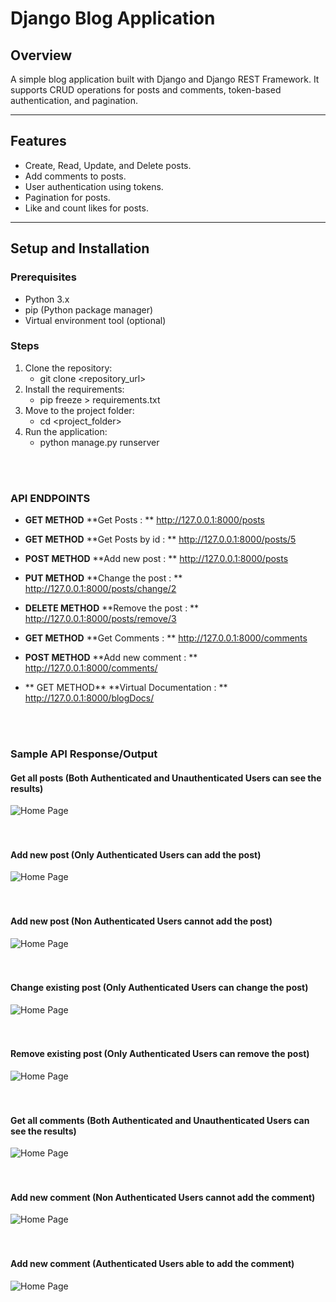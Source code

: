 # Django Blog Application

## Overview
A simple blog application built with Django and Django REST Framework. It supports CRUD operations for posts and comments, token-based authentication, and pagination.

---

## Features
- Create, Read, Update, and Delete posts.
- Add comments to posts.
- User authentication using tokens.
- Pagination for posts.
- Like and count likes for posts.

---

## Setup and Installation
### Prerequisites
- Python 3.x
- pip (Python package manager)
- Virtual environment tool (optional)

### Steps
1. Clone the repository:
   - git clone <repository_url>
2. Install the requirements: 
   - pip freeze > requirements.txt
3. Move to the project folder:
   - cd <project_folder>
4. Run the application:
   - python manage.py runserver

<br><br>
### API ENDPOINTS 
- **GET METHOD** **Get Posts : **   http://127.0.0.1:8000/posts
- **GET METHOD** **Get Posts by id : **   http://127.0.0.1:8000/posts/5
- **POST METHOD** **Add new post : **   http://127.0.0.1:8000/posts
- **PUT METHOD** **Change the post : **  http://127.0.0.1:8000/posts/change/2
- **DELETE METHOD** **Remove the post : **  http://127.0.0.1:8000/posts/remove/3

- **GET METHOD** **Get Comments : **   http://127.0.0.1:8000/comments
- **POST METHOD** **Add new comment : **   http://127.0.0.1:8000/comments/
- ** GET METHOD** **Virtual Documentation : **   http://127.0.0.1:8000/blogDocs/


<br><br>

### Sample API Response/Output
#### Get all posts (Both Authenticated and Unauthenticated Users can see the results)
![Home Page](https://github.com/Periyasamy107/django_blog_application/blob/dev/Sample%20API%20Response/Get%20Posts.png)
<br><br><br>
#### Add new post (Only Authenticated Users can add the post)
![Home Page](https://github.com/Periyasamy107/django_blog_application/blob/dev/Sample%20API%20Response/Authenticated%20User%20Able%20To%20Add%20Post.png)
<br><br><br>
#### Add new post (Non Authenticated Users cannot add the post)
![Home Page](https://github.com/Periyasamy107/django_blog_application/blob/dev/Sample%20API%20Response/Non%20Authenticated%20User%20Cannot%20Add%20The%20%20Post.png)
<br><br><br>
#### Change existing post (Only Authenticated Users can change the post)
![Home Page](https://github.com/Periyasamy107/django_blog_application/blob/dev/Sample%20API%20Response/Authenticated%20User%20Able%20to%20Update%20The%20Post.png)
<br><br><br>
#### Remove existing post (Only Authenticated Users can remove the post)
![Home Page](https://github.com/Periyasamy107/django_blog_application/blob/dev/Sample%20API%20Response/Authenticated%20User%20Able%20To%20Remove%20The%20Post.png)
<br><br><br>
#### Get all comments (Both Authenticated and Unauthenticated Users can see the results)
![Home Page](https://github.com/Periyasamy107/django_blog_application/blob/dev/Sample%20API%20Response/Get%20Comments.png)
<br><br><br>
#### Add new comment (Non Authenticated Users cannot add the comment)
![Home Page](https://github.com/Periyasamy107/django_blog_application/blob/dev/Sample%20API%20Response/Non%20Authenticated%20User%20Cannot%20Add%20Comment.png)
<br><br><br>
#### Add new comment (Authenticated Users able to add the comment)
![Home Page](https://github.com/Periyasamy107/django_blog_application/blob/dev/Sample%20API%20Response/Authenticated%20User%20Able%20to%20Add%20Comment.png)
<br><br><br>







